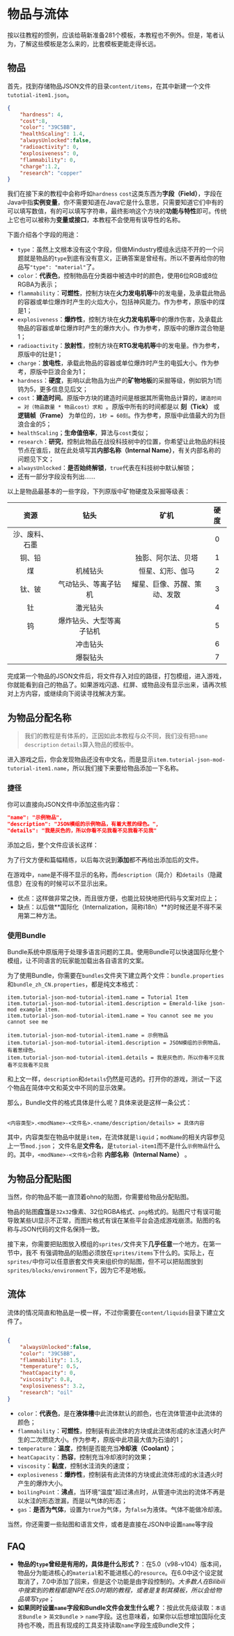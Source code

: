 # 物品与流体

按以往教程的惯例，应该给萌新准备281个模板，本教程也不例外。但是，笔者认为，了解这些模板是怎么来的，比套模板更能走得长远。

## 物品

首先，找到存储物品JSON文件的目录`content/items`，在其中新建一个文件`tutotial-item1.json`。

```json content/items/tutorial-item1.json
{
	"hardness": 4,
	"cost":8,
	"color": "39C5BB",
	"healthScaling": 1.4,
	"alwaysUnlocked":false,
	"radioactivity": 0,
	"explosiveness": 0,
	"flammability": 0,
	"charge":1.2,
	"research": "copper"
}

```

我们在接下来的教程中会称呼如`hardness` `cost`这类东西为**字段（Field）**，字段在Java中指**实例变量**，你不需要知道在Java它是什么意思，只需要知道它们中有的可以填写数值，有的可以填写字符串，最终影响这个方块的**功能与特性**即可。传统上它也可以被称为**变量或接口**，本教程不会使用有误导性的名称。

下面介绍各个字段的用途：

- `type`：虽然上文根本没有这个字段，但做Mindustry模组永远绕不开的一个问题就是物品的`type`到底有没有意义，正确答案是曾经有。所以不要再给你的物品写`"type": "material"`了。
- `color`：**代表色**，控制物品在分类器中被选中时的颜色，使用6位RGB或8位RGBA为表示；
- `flammability`：**可燃性**，控制方块在**火力发电机等**中的发电量，及承载此物品的容器或单位爆炸时产生的火焰大小，包括神风能力。作为参考，原版中的煤是1；
- `explosiveness`：**爆炸性**，控制方块在**火力发电机等**中的爆炸伤害，及承载此物品的容器或单位爆炸时产生的爆炸大小。作为参考，原版中的爆炸混合物是1；
- `radioactivity`：**放射性**，控制方块在**RTG发电机等**中的发电量。作为参考，原版中的钍是1；
- `charge`：**放电性**，承载此物品的容器或单位爆炸时产生的电弧大小。作为参考，原版中巨浪合金为1；
- `hardness`：**硬度**，影响以此物品为出产的**矿物地板**的采掘等级，例如铜为1而钨为5，更多信息见后文；
- `cost`：**建造时间**。原版中方块的建造时间是根据其所需物品计算的，`建造时间 = 对（物品数量 * 物品cost）求和 `。原版中所有的时间都是以 **刻（Tick）** 或 **逻辑帧（Frame）** 为单位的，`1秒 = 60刻`。作为参考，原版中此值最大的为巨浪合金的5；
- `healthScaling`；**生命值倍率**，算法与`cost`类似；
- `research`：**研究**，控制此物品在战役科技树中的位置，你希望让此物品的科技节点在谁后，就在此处填写其**内部名称（Internal Name）**，有关内部名称的问题见下文；
- `alwaysUnlocked`：**是否始终解锁**，`true`代表在科技树中默认解锁；
- 还有一部分字段没有列出……

以上是物品最基本的一些字段，下列原版中矿物硬度及采掘等级表：

| 资源 | 钻头 | 矿机 | 硬度 |
|:---:|:---:|:---:|:---:|
|沙、废料、石墨|||0|
|铜、铅||独影、阿尔法、贝塔|1|
|煤|机械钻头|恒星、幻形、伽马|2|
|钛、铍|气动钻头、等离子钻机|耀星、巨像、苏醒、策动、发散|3|
|钍|激光钻头||4|
|钨|爆炸钻头、大型等离子钻机||5|
||冲击钻头||6|
||爆裂钻头||7|

完成第一个物品的JSON文件后，将文件存入对应的路径，打包模组，进入游戏，你就能看到自己的物品了。如果游戏闪退、红屏、或物品没有显示出来，请再次核对上方内容，或继续向下阅读寻找解决方案。

## 为物品分配名称

> 我们的教程是有体系的，正因如此本教程与众不同，我们没有把`name` `description` `details`算入物品的模板中。

进入游戏之后，你会发现物品还没有中文名，而是显示`item.tutorial-json-mod-tutorial-item1.name`，所以我们接下来要给物品添加一下名称。

### 捷径

你可以直接向JSON文件中添加这些内容：

``` json
"name": "示例物品",
"description": "JSON模组的示例物品，有着大葱的绿色。",
"details": "我是灰色的，所以你看不见我看不见我看不见我"
```

添加之后，整个文件应该长这样：



为了行文方便和篇幅精练，以后每次说到**添加**都不再给出添加后的文件。

在游戏中，`name`是不得不显示的名称，而`description`（简介）和`details`（隐藏信息）在没有的时候可以不显示出来。

- 优点：这样做非常之快，而且很方便，也能比较快地把代码与文案对应上；
- 缺点：以后做**国际化（Internalization，简称i18n）**的时候还是不得不采用第二种方法。

### 使用Bundle

Bundle系统中原版用于处理多语言问题的工具。使用Bundle可以快速国际化整个模组，让不同语言的玩家能加载出各自语言的文案。

为了使用Bundle，你需要在`bundles`文件夹下建立两个文件：`bundle.properties`和`bundle_zh_CN.properties`，都是纯文本格式：

```properties bundle.properties
item.tutorial-json-mod-tutorial-item1.name = Tutorial Item
item.tutorial-json-mod-tutorial-item1.description = Emerald-like json-mod example item.
item.tutorial-json-mod-tutorial-item1.name = You cannot see me you cannot see me 
```

```properties bundle_zh_CN.properties
item.tutorial-json-mod-tutorial-item1.name = 示例物品
item.tutorial-json-mod-tutorial-item1.description = JSON模组的示例物品，有着葱绿色。
item.tutorial-json-mod-tutorial-item1.details = 我是灰色的，所以你看不见我看不见我看不见我 
```

和上文一样，`description`和`details`仍然是可选的。打开你的游戏，测试一下这个物品在简体中文和英文中不同的显示效果。

那么，Bundle文件的格式具体是什么呢？具体来说是这样一条公式：

```properties

<内容类型>.<modName>-<文件名>.<name/description/details> = 具体内容

```

其中，内容类型在物品中就是`item`，在流体就是`liquid`；`modName`的相关内容参见上一节`mod.json`； 文件名是**文件名**，是`tutorial-item1`而不是什么`示例物品`什么的。其中，`<modName>-<文件名>`合称 **内部名称（Internal Name）** 。

## 为物品分配贴图

当然，你的物品不能一直顶着ohno的贴图，你需要给物品分配贴图。

物品的贴图**应当**是`32x32`像素、32位RGBA格式、`png`格式的。贴图尺寸有误可能导致某些UI显示不正常，而图片格式有误在某些平台会造成游戏崩溃。贴图的名称与JSON代码的文件名保持一致。

接下来，你需要把贴图放入模组的`sprites/`文件夹下**几乎任意**一个地方。在第一节中，我不 有强调物品的贴图必须放在`sprites/items`下什么的。实际上，在`sprites/`中你可以任意嵌套文件夹来组织你的贴图，但不可以把贴图放到`sprites/blocks/environment`下，因为它不是地板。

## 流体

流体的情况简直和物品是一模一样，不过你需要在`content/liquids`目录下建立文件了。

``` json

{
	"alwaysUnlocked":false,
	"color": "39C5BB",
	"flammability": 1.5,
	"temperature": 0.5,
	"heatCapacity": 0,
	"viscosity": 0.8,
	"explosiveness": 3.2,
	"research": "oil"
}

```

- `color`：**代表色**，是在**液体槽**中此流体默认的颜色，也在流体管道中此流体的颜色；
- `flammability`：**可燃性**，控制装有此流体的方块或此流体形成的水洼遇火时产生的二次燃烧大小。作为参考，原版中此项最大值为石油的1；
- `temperature`：**温度**，控制是否能充当**冷却液（Coolant）**；
- `heatCapacity`：**热容**，控制充当冷却液时的效果；
- `viscosity`：**黏度**，控制水洼消失的速度；
- `explosiveness`：**爆炸性**，控制装有此流体的方块或此流体形成的水洼遇火时产生的爆炸大小。
- `boilingPoint`：**沸点**，当环境“温度”超过沸点时，从管道中流出的流体不再是以水洼的形态泄漏，而是以气体的形态；
- `gas`：**是否为气体**，设置为`true`为气体，为`false`为液体。气体不能做冷却液。

当然，你还需要一些贴图和语言文件，或者是直接在JSON中设置`name`等字段


## FAQ

- **物品的`type`曾经是有用的，具体是什么形式？**：在5.0（v98-v104）版本间，物品分为能进核心的`material`和不能进核心的`resource`。在6.0中这个设定就取消了，7.0中添加了回来，但是这个功能是由字段控制的。*大多数人在Bilibili中搜索到的教程都是NPE在5.0时期的教程，或者是复制其模板，所以会给物品填写`type`*；
- **如果同时设置`name`字段和Bundle文件会发生什么呢？**：按此优先级读取：`本语言Bundle` > `英文Bundle` > `name`字段。这也意味着，如果你以后想增加国际化支持也不晚，而且有现成的工具支持读取`name`字段生成Bundle文件；

